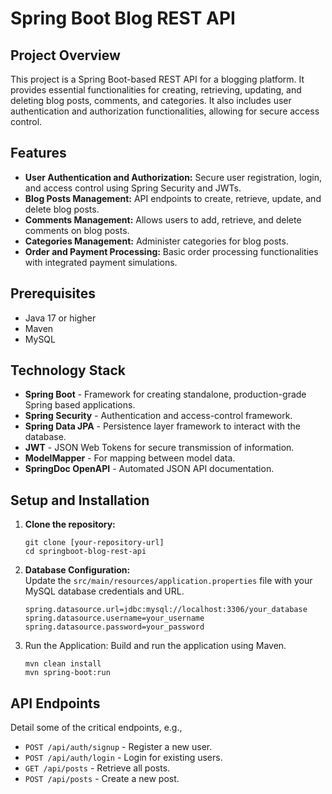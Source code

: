 # Spring Boot Blog REST API

## Project Overview

This project is a Spring Boot-based REST API for a blogging platform. It provides essential functionalities for creating, retrieving, updating, and deleting blog posts, comments, and categories. It also includes user authentication and authorization functionalities, allowing for secure access control.  

## Features

- **User Authentication and Authorization:** Secure user registration, login, and access control using Spring Security and JWTs.
- **Blog Posts Management:** API endpoints to create, retrieve, update, and delete blog posts.
- **Comments Management:** Allows users to add, retrieve, and delete comments on blog posts.
- **Categories Management:** Administer categories for blog posts.
- **Order and Payment Processing:** Basic order processing functionalities with integrated payment simulations.  


## Prerequisites

- Java 17 or higher
- Maven
- MySQL  

## Technology Stack

- **Spring Boot** - Framework for creating standalone, production-grade Spring based applications.
- **Spring Security** - Authentication and access-control framework.
- **Spring Data JPA** - Persistence layer framework to interact with the database.
- **JWT** - JSON Web Tokens for secure transmission of information.
- **ModelMapper** - For mapping between model data.
- **SpringDoc OpenAPI** - Automated JSON API documentation.  


## Setup and Installation

1. **Clone the repository:**
   ```
   git clone [your-repository-url]
   cd springboot-blog-rest-api
2. **Database Configuration:**  
   Update the ```src/main/resources/application.properties``` file with your MySQL database credentials and URL.  
    ```
    spring.datasource.url=jdbc:mysql://localhost:3306/your_database
    spring.datasource.username=your_username
    spring.datasource.password=your_password
3. Run the Application: Build and run the application using Maven.
    ```
    mvn clean install
    mvn spring-boot:run
   
## API Endpoints

Detail some of the critical endpoints, e.g.,

- `POST /api/auth/signup` - Register a new user.
- `POST /api/auth/login` - Login for existing users.
- `GET /api/posts` - Retrieve all posts.
- `POST /api/posts` - Create a new post.